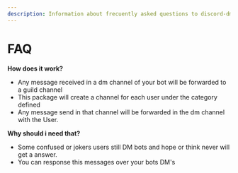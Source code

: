 ```yaml
---
description: Information about frecuently asked questions to discord-dm
---
```


# FAQ

**How does it work?**

* Any message received in a dm channel of your bot will be forwarded to a guild channel 
* This package will create a channel for each user under the category defined 
* Any message send in that channel will be forwarded in the dm channel with the User.

**Why should i need that?**

* Some confused or jokers users still DM bots and hope or think never will get a answer.
* You can response this messages over your bots DM's

